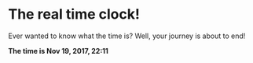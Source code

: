 # The real time clock!

Ever wanted to know what the time is? Well, your journey is about to end!

**The time is Nov 19, 2017, 22:11**